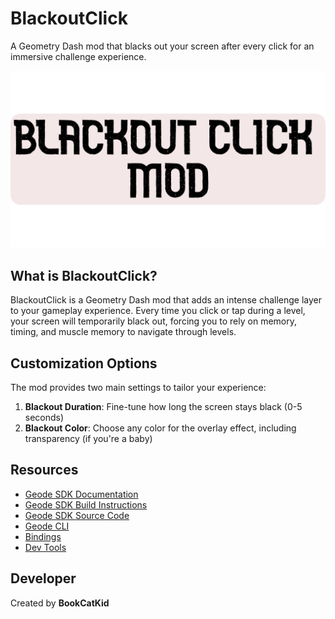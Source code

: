 # BlackoutClick
A Geometry Dash mod that blacks out your screen after every click for an immersive challenge experience.

<img src="logo2.png" alt="BlackoutClick mod logo" />

## What is BlackoutClick?

BlackoutClick is a Geometry Dash mod that adds an intense challenge layer to your gameplay experience. Every time you click or tap during a level, your screen will temporarily black out, forcing you to rely on memory, timing, and muscle memory to navigate through levels.

## Customization Options

The mod provides two main settings to tailor your experience:

1. **Blackout Duration**: Fine-tune how long the screen stays black (0-5 seconds)
2. **Blackout Color**: Choose any color for the overlay effect, including transparency (if you're a baby)

## Resources
* [Geode SDK Documentation](https://docs.geode-sdk.org/)
* [Geode SDK Build Instructions](https://docs.geode-sdk.org/getting-started/create-mod#build)
* [Geode SDK Source Code](https://github.com/geode-sdk/geode/)
* [Geode CLI](https://github.com/geode-sdk/cli)
* [Bindings](https://github.com/geode-sdk/bindings/)
* [Dev Tools](https://github.com/geode-sdk/DevTools)

## Developer
Created by **BookCatKid**
